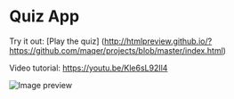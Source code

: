 # Quiz App

Try it out: [Play the quiz] (http://htmlpreview.github.io/?https://github.com/maqer/projects/blob/master/index.html)

Video tutorial:
https://youtu.be/Kle6sL92Il4

![Image preview](https://image.prntscr.com/image/CMRPGGhxSoSKwllfsZpXDA.png)
